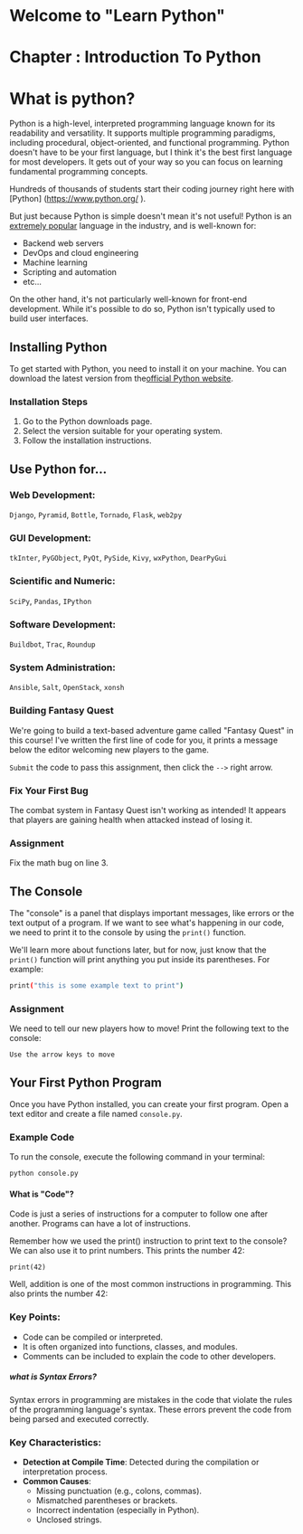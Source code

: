 # Welcome to "Learn Python"
# Chapter : Introduction To Python

# What is python?
Python is a high-level, interpreted programming language known for its readability and versatility. It supports multiple programming paradigms, including procedural, object-oriented, and functional programming.
Python doesn't have to be your first language, but I think it's the best first language for most developers. It gets out of your way so you can focus on learning fundamental programming concepts.

Hundreds of thousands of students start their coding journey right here with [Python] (https://www.python.org/ ).

But just because Python is simple doesn't mean it's not useful! Python is an [extremely popular](https://survey.stackoverflow.co/2024/technology ) language in the industry, and is well-known for:
 - Backend web servers
 - DevOps and cloud engineering
 - Machine learning
 - Scripting and automation
 - etc...

On the other hand, it's not particularly well-known for front-end development. While it's possible to do so, Python isn't typically used to build user interfaces.

## Installing Python
To get started with Python, you need to install it on your machine. You can download the latest version from the[official Python website](https://www.python.org/downloads/ ).

### Installation Steps
1. Go to the Python downloads page.
2. Select the version suitable for your operating system.
3. Follow the installation instructions.

## Use Python for…

### Web Development:
`Django`, `Pyramid`, `Bottle`, `Tornado`, `Flask`, `web2py`

### GUI Development:
`tkInter`, `PyGObject`, `PyQt`, `PySide`, `Kivy`, `wxPython`, `DearPyGui`

### Scientific and Numeric:
`SciPy`, `Pandas`, `IPython`

### Software Development:
`Buildbot`, `Trac`, `Roundup`

### System Administration:
`Ansible`, `Salt`, `OpenStack`, `xonsh`

### Building Fantasy Quest

We're going to build a text-based adventure game called "Fantasy Quest" in this course! I've written the first line of code for you, it prints a message below the editor welcoming new players to the game.

`Submit` the code to pass this assignment, then click the `-->` right arrow.

### Fix Your First Bug

The combat system in Fantasy Quest isn't working as intended! It appears that players are gaining health when attacked instead of losing it.

### Assignment
Fix the math bug on line 3.

## The Console

The "console" is a panel that displays important messages, like errors or the text output of a program. If we want to see what's happening in our code, we need to print it to the console by using the `print()` function.

We'll learn more about functions later, but for now, just know that the `print()` function will print anything you put inside its parentheses. For example:

```bash
print("this is some example text to print")
```

### Assignment
We need to tell our new players how to move! Print the following text to the console:

```
Use the arrow keys to move
```
## Your First Python Program
Once you have Python installed, you can create your first program. Open a text editor and create a file named `console.py`.

### Example Code
To run the console, execute the following command in your terminal:

```bash
python console.py
```
#### What is "Code"?
Code is just a series of instructions for a computer to follow one after another. Programs can have a lot of instructions.

Remember how we used the print() instruction to print text to the console? We can also use it to print numbers. This prints the number 42:

``` print(42) ```

Well, addition is one of the most common instructions in programming. This also prints the number 42:



### Key Points:
- Code can be compiled or interpreted.
- It is often organized into functions, classes, and modules.
- Comments can be included to explain the code to other developers.

##### what is Syntax Errors?
Syntax errors in programming are mistakes in the code that violate the rules of the programming language's syntax. These errors prevent the code from being parsed and executed correctly.

### Key Characteristics:
- **Detection at Compile Time**: Detected during the compilation or interpretation process.
- **Common Causes**:
  - Missing punctuation (e.g., colons, commas).
  - Mismatched parentheses or brackets.
  - Incorrect indentation (especially in Python).
  - Unclosed strings.


